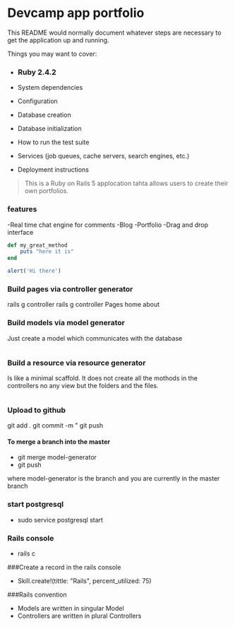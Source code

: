 # Devcamp app portfolio

This README would normally document whatever steps are necessary to get the
application up and running.

Things you may want to cover:

* ### Ruby 2.4.2

* System dependencies

* Configuration

* Database creation

* Database initialization

* How to run the test suite

* Services (job queues, cache servers, search engines, etc.)

* Deployment instructions

>This is a Ruby on Rails 5 applocation tahta allows users to create their own portfolios.

### features

-Real time chat engine for comments
-Blog
-Portfolio
-Drag and drop interface

```ruby
def my_great_method
	puts "here it is"
end
```
```javascript
alert('Hi there')
```
### Build pages via controller generator

rails g controller <controller name> <controller arguments or pages>
rails g controller Pages home about

### Build models via model generator

Just create a model which communicates with the database
```rails g model Skill name:string percentage_utilized:integer
 ```

### Build a resource via resource generator

Is like a minimal scaffold. It does not create all the mothods in the controllers no any view but the folders and the files.
```rails g resource Portfolio title:string subtitle:string body:text main_image:text thumb_image:text
```
### Upload to github

git add .
git commit -m "<message>
git push

#### To merge a branch into the master

- git merge model-generator
- git push

where model-generator is the branch and you are currently in the master branch

### start postgresql

- sudo service postgresql start

### Rails console

- rails c

###Create a record in the rails console

- Skill.create!(tittle: "Rails", percent_utilized: 75)

###Rails convention

- Models are written in singular Model
- Controllers are written in plural Controllers
